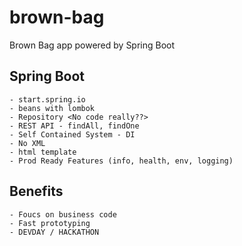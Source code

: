 # brown-bag
Brown Bag app powered by Spring Boot

## Spring Boot
	- start.spring.io
	- beans with lombok
	- Repository <No code really??>
	- REST API - findAll, findOne
	- Self Contained System - DI
	- No XML
	- html template
	- Prod Ready Features (info, health, env, logging)

## Benefits
	- Foucs on business code
	- Fast prototyping
	- DEVDAY / HACKATHON
